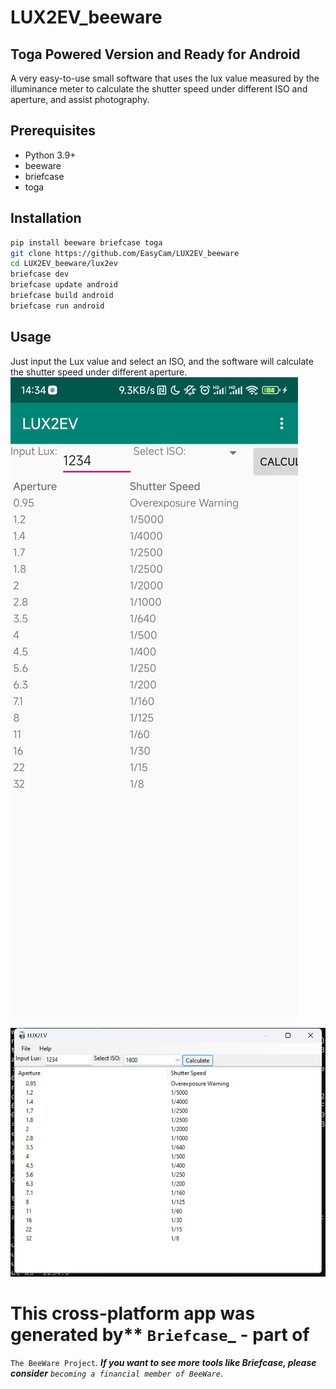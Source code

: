 # LUX2EV_beeware


## Toga Powered Version and Ready for Android 


A very easy-to-use small software that uses the lux value measured by the illuminance meter to calculate the shutter speed under different ISO and aperture, and assist photography. 


## Prerequisites

- Python 3.9+
- beeware
- briefcase
- toga

## Installation


```Bash
pip install beeware briefcase toga
git clone https://github.com/EasyCam/LUX2EV_beeware
cd LUX2EV_beeware/lux2ev
briefcase dev
briefcase update android
briefcase build android
briefcase run android
```

## Usage

Just input the Lux value and select an ISO, and the software will calculate the shutter speed under different aperture.
![](./images/ScreenshotOnAndroid.jpg)

![](./images/ScreenshotOnWindows.png)

# This cross-platform app was generated by** `Briefcase`_ **- part of**
`The BeeWare Project`_. **If you want to see more tools like Briefcase, please
consider** `becoming a financial member of BeeWare`_.

